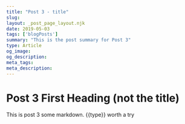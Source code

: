 ```yaml
---
title: "Post 3 - title"
slug: 
layout: _post_page_layout.njk
date: 2019-05-03
tags: ['blogPosts']
summary: "This is the post summary for Post 3"
type: Article 
og_image:
og_description:
meta_tags:
meta_description:
---
```

# Post 3 First Heading (not the title)
  
This is post 3 some markdown.  {{type}} worth a try
